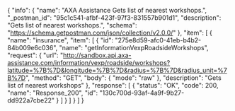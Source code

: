 {
  "info": {
    "name": "AXA Assistance Gets list of nearest workshops.",
    "_postman_id": "95c1c541-afbf-423f-97f3-831557b901d1",
    "description": "Gets list of nearest workshops.",
    "schema": "https://schema.getpostman.com/json/collection/v2.0.0/"
  },
  "item": [
    {
      "name": "insurance",
      "item": [
        {
          "id": "275e8d59-afc0-41eb-b4b2-84b009e6c036",
          "name": "getInformationVexpRoadsideWorkshops",
          "request": {
            "url": "http://sandbox.api.axa-assistance.com/information/vexp/roadside/workshops?latitude=%7B%7D&longitude=%7B%7D&radius=%7B%7D&radius_unit=%7B%7D",
            "method": "GET",
            "body": {
              "mode": "raw"
            },
            "description": "Gets list of nearest workshops"
          },
          "response": [
            {
              "status": "OK",
              "code": 200,
              "name": "Response_200",
              "id": "130c700d-93af-4a9f-9b27-dd922a7cbe22"
            }
          ]
        }
      ]
    }
  ]
}